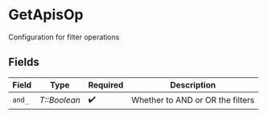 # GetApisOp

Configuration for filter operations


## Fields

| Field                            | Type                             | Required                         | Description                      |
| -------------------------------- | -------------------------------- | -------------------------------- | -------------------------------- |
| `and_`                           | *T::Boolean*                     | :heavy_check_mark:               | Whether to AND or OR the filters |